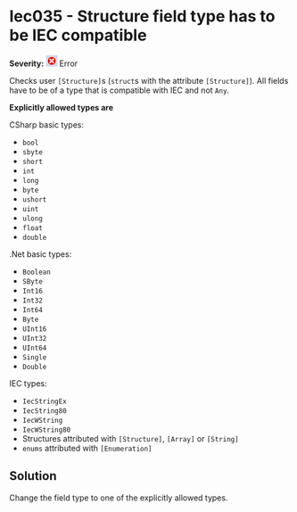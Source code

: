 # Iec035 - Structure field type has to be IEC compatible

**Severity:** ![Error](../images/Error.png) Error

Checks user `[Structure]`s (`struct`s with the attribute `[Structure]`).
All fields have to be of a type that is compatible with IEC and not `Any`.

**Explicitly allowed types are**

CSharp basic types:

* `bool`
* `sbyte`
* `short`
* `int`
* `long`
* `byte`
* `ushort`
* `uint`
* `ulong`
* `float`
* `double`

.Net basic types:

* `Boolean`
* `SByte`
* `Int16`
* `Int32`
* `Int64`
* `Byte`
* `UInt16`
* `UInt32`
* `UInt64`
* `Single`
* `Double`

IEC types:

* `IecStringEx`
* `IecString80`
* `IecWString`
* `IecWString80`
* Structures attributed with `[Structure]`, `[Array]` or `[String]`
* `enums` attributed with `[Enumeration]`

## Solution

Change the field type to one of the explicitly allowed types.

